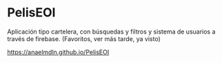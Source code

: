 # PelisEOI
Aplicación tipo cartelera, con búsquedas y filtros y sistema de usuarios a través de firebase. (Favoritos, ver más tarde, ya visto)

https://anaelmdln.github.io/PelisEOI
